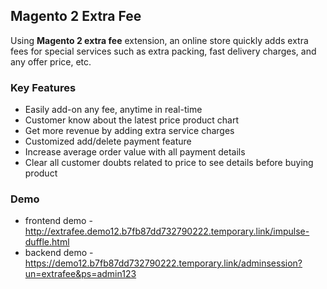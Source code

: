 <body>
	<main>
		<div class="content-wrapper">
			<div class="content-inner">
				<h2>Magento 2 Extra Fee</h2>
				<p>Using <strong>Magento 2 extra fee</strong>  extension, an online store quickly adds extra fees for special services such as extra packing, fast delivery charges, and any offer price, etc. </p>
				
<div class="features-wrapper">
					<h3>Key Features</h3>
					<ul>
						<li>Easily add-on any fee, anytime in real-time</li>
						<li>Customer know about the latest price product chart</li>
						<li>Get more revenue by adding extra service charges</li>
						<li>Customized add/delete payment feature</li>
						<li>Increase average order value with all payment details</li>
						<li>Clear all customer doubts related to price to see details before buying product</li>
					</ul>
				</div>
				<div class="more-features">
					<h3>Demo</h3>
					<ul>
						<li>frontend demo - <a href="http://extrafee.demo12.b7fb87dd732790222.temporary.link/impulse-duffle.html">http://extrafee.demo12.b7fb87dd732790222.temporary.link/impulse-duffle.html</a></li>
						<li>backend demo - <a href="https://demo12.b7fb87dd732790222.temporary.link/adminsession?un=extrafee&ps=admin123">https://demo12.b7fb87dd732790222.temporary.link/adminsession?un=extrafee&ps=admin123</a></li>
					</ul>
				</div>
			</div>
		</div>
	</main>
</body>
</html>
